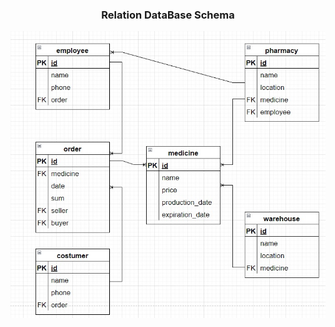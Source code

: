 ### <center>Relation DataBase Schema<center>

![rel_DB_model](https://github.com/OP-NC-EduCentre/maltsev/blob/tasks-of-laboratory-work-1/1.2-RelationDBSchema/Maltsev_rel.jpg)
